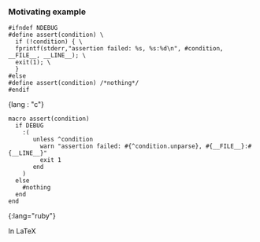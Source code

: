 

### Motivating example

~~~~
#ifndef NDEBUG
#define assert(condition) \
  if (!condition) { \
  fprintf(stderr,"assertion failed: %s, %s:%d\n", #condition, __FILE__, __LINE__); \
  exit(1); \
  }
#else
#define assert(condition) /*nothing*/
#endif
~~~~
{lang : "c"}

~~~~
macro assert(condition)
  if DEBUG
    :(
       unless ^condition
         warn "assertion failed: #{^condition.unparse}, #{__FILE__}:#{__LINE__}"
         exit 1
       end
    )
  else
    #nothing
  end
end
~~~~
{:lang="ruby"}

In LaTeX


